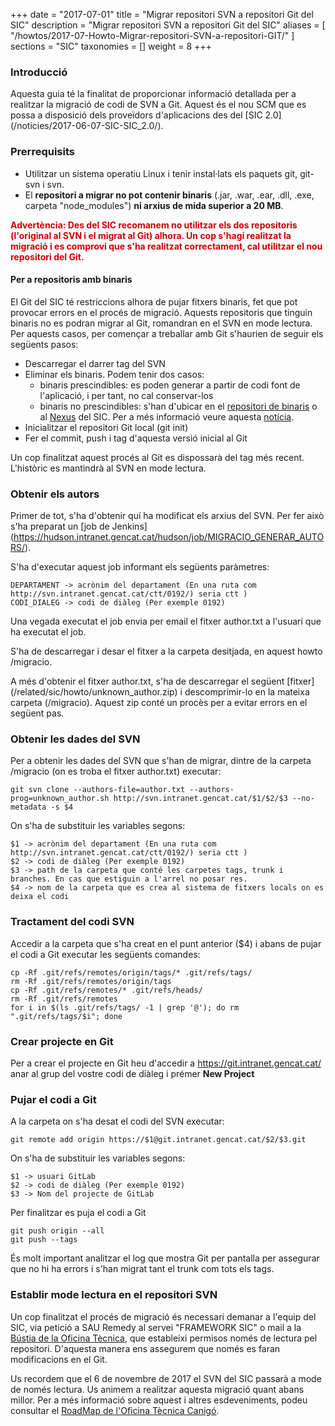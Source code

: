+++
date        = "2017-07-01"
title       = "Migrar repositori SVN a repositori Git del SIC"
description = "Migrar repositori SVN a repositori Git del SIC"
aliases = [
    "/howtos/2017-07-Howto-Migrar-repositori-SVN-a-repositori-GIT/"
]
sections    = "SIC"
taxonomies  = []
weight 		= 8
+++

### Introducció

Aquesta guia té la finalitat de proporcionar informació detallada per a realitzar la migració de codi de SVN a Git. Aquest és el nou SCM que es possa a disposició dels proveïdors d'aplicacions des del [SIC 2.0] (/noticies/2017-06-07-SIC-SIC_2.0/).

### Prerrequisits

* Utilitzar un sistema operatiu Linux i tenir instal·lats els paquets git, git-svn i svn.
* El **repositori a migrar no pot contenir binaris** (.jar, .war, .ear, .dll, .exe, carpeta "node_modules") **ni arxius de mida superior a 20 MB**.

<p style="color: #CC0000;font-weight: bold"> Advertència: Des del SIC recomanem no utilitzar els dos repositoris (l'original al SVN i el migrat al Git) alhora. Un cop s'hagi realitzat la migració i es comprovi que s'ha realitzat correctament, cal utilitzar el nou repositori del Git.</p>  

#### Per a repositoris amb binaris

El Git del SIC té restriccions alhora de pujar fitxers binaris, fet que pot provocar errors en el procés de migració. Aquests repositoris que tinguin binaris no es podran migrar al Git, romandran en el SVN en mode lectura. Per aquests casos, per començar a treballar amb Git s'haurien de seguir els següents pasos:

* Descarregar el darrer tag del SVN
* Eliminar els binaris. Podem tenir dos casos:
	- binaris prescindibles: es poden generar a partir de codi font de l'aplicació, i per tant, no cal conservar-los
	-  binaris no prescindibles: s'han d'ubicar en el [repositori de binaris](https://bin.sic.intranet.gencat.cat/) o al [Nexus](https://hudson.intranet.gencat.cat/nexus/) del SIC. Per a més informació veure aquesta [notícia](http://canigo.ctti.gencat.cat/noticies/2017-07-05-SIC-Gestio-binaris/).
* Inicialitzar el repositori Git local (git init)
* Fer el commit, push i tag d'aquesta versió inicial al Git

Un cop finalitzat aquest procés al Git es dispossarà del tag més recent. L'històric es mantindrà al SVN en mode lectura.

### Obtenir els autors

Primer de tot, s'ha d'obtenir quí ha modificat els arxius del SVN. Per fer això s'ha preparat un [job de Jenkins] (https://hudson.intranet.gencat.cat/hudson/job/MIGRACIO_GENERAR_AUTORS/).

S'ha d'executar aquest job informant els següents paràmetres:

	DEPARTAMENT -> acrònim del departament (En una ruta com http://svn.intranet.gencat.cat/ctt/0192/) seria ctt )
	CODI_DIALEG -> codi de diàleg (Per exemple 0192)

Una vegada executat el job envia per email el fitxer author.txt a l'usuari que ha executat el job.

S'ha de descarregar i desar el fitxer a la carpeta desitjada, en aquest howto /migracio.

A més d'obtenir el fitxer author.txt, s'ha de descarregar el següent [fitxer] (/related/sic/howto/unknown_author.zip) i descomprimir-lo en la mateixa carpeta (/migracio). Aquest zip conté un procès per a evitar errors en el següent pas.

### Obtenir les dades del SVN

Per a obtenir les dades del SVN que s'han de migrar, dintre de la carpeta /migracio (on es troba el fitxer author.txt) executar:

	git svn clone --authors-file=author.txt --authors-prog=unknown_author.sh http://svn.intranet.gencat.cat/$1/$2/$3 --no-metadata -s $4

On s'ha de substituir les variables segons:

	$1 -> acrònim del departament (En una ruta com http://svn.intranet.gencat.cat/ctt/0192/) seria ctt )
	$2 -> codi de diàleg (Per exemple 0192)
	$3 -> path de la carpeta que conté les carpetes tags, trunk i branches. En cas que estiguin a l'arrel no posar res.
	$4 -> nom de la carpeta que es crea al sistema de fitxers locals on es deixa el codi

### Tractament del codi SVN

Accedir a la carpeta que s'ha creat en el punt anterior ($4) i abans de pujar el codi a Git executar les següents comandes:

	cp -Rf .git/refs/remotes/origin/tags/* .git/refs/tags/
	rm -Rf .git/refs/remotes/origin/tags
	cp -Rf .git/refs/remotes/* .git/refs/heads/
	rm -Rf .git/refs/remotes
	for i in $(ls .git/refs/tags/ -1 | grep '@'); do rm ".git/refs/tags/$i"; done
	

### Crear projecte en Git

Per a crear el projecte en Git heu d'accedir a https://git.intranet.gencat.cat/ anar al grup del vostre codi de diàleg i prémer **New Project**

### Pujar el codi a Git

A la carpeta on s'ha desat el codi del SVN executar:

	git remote add origin https://$1@git.intranet.gencat.cat/$2/$3.git

On s'ha de substituir les variables segons:

	$1 -> usuari GitLab
	$2 -> codi de diàleg (Per exemple 0192)
	$3 -> Nom del projecte de GitLab

Per finalitzar es puja el codi a Git

	git push origin --all
	git push --tags
	
És molt important analitzar el log que mostra Git per pantalla per assegurar que no hi ha errors i s'han migrat tant el trunk com tots els tags.

### Establir mode lectura en el repositori SVN

Un cop finalitzat el procés de migració és necessari demanar a l'equip del SIC, via petició a SAU Remedy al servei "FRAMEWORK SIC" o mail a la [Bústia de la Oficina Tècnica](mailto:oficina-tecnica.canigo.ctti@gencat.cat), que estableixi permisos només de lectura pel repositori. D'aquesta manera ens assegurem que només es faran modificacions en el Git.

Us recordem que el 6 de novembre de 2017 el SVN del SIC passarà a mode de només lectura. Us animem a realitzar aquesta migració quant abans millor. Per a més informació sobre aquest i altres esdeveniments, podeu consultar el [RoadMap de l'Oficina Tècnica Canigó](http://canigo.ctti.gencat.cat/centre-de-suport/roadmap/).
